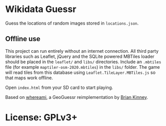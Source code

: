Wikidata Guessr
===============

Guess the locations of random images stored in `locations.json`.

Offline use
-----------

This project can run entirely without an internet connection. All third party
libraries such as Leaflet, jQuery and the SQLite powered MBTiles loader should
be placed in the `leaflet/` and `libs/` directories.  Include an `.mbtiles`
file (for example `maptiler-osm-2020.mbtiles`) in the `libs/` folder.  The game
will read tiles from this database using `Leaflet.TileLayer.MBTiles.js` so that
maps work offline.

Open `index.html` from your SD card to start playing.

Based on [whereami](https://github.com/webdevbrian/whereami), a GeoGuessr reimplementation by [Brian Kinney](http://www.thebriankinney.com/).

License: GPLv3+
===============

